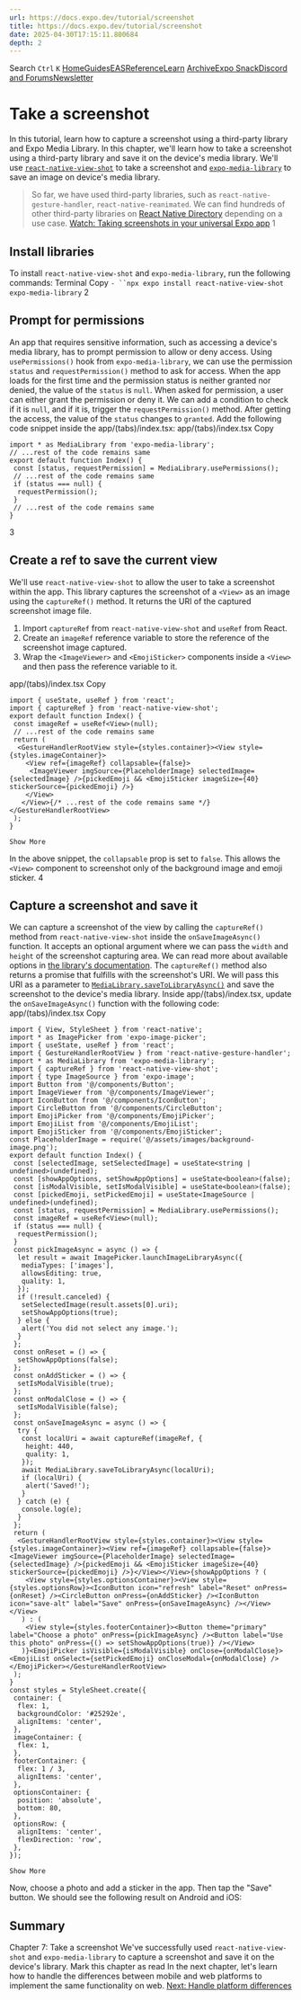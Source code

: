 ```yaml
---
url: https://docs.expo.dev/tutorial/screenshot
title: https://docs.expo.dev/tutorial/screenshot
date: 2025-04-30T17:15:11.800684
depth: 2
---
```


Search
`Ctrl` `K`
[Home](https://docs.expo.dev/)[Guides](https://docs.expo.dev/guides/overview)[EAS](https://docs.expo.dev/eas)[Reference](https://docs.expo.dev/versions/latest)[Learn](https://docs.expo.dev/tutorial/overview)
[Archive](https://docs.expo.dev/archive)[Expo Snack](https://snack.expo.dev)[Discord and Forums](https://chat.expo.dev)[Newsletter](https://expo.dev/mailing-list/signup)
# Take a screenshot
In this tutorial, learn how to capture a screenshot using a third-party library and Expo Media Library.
In this chapter, we'll learn how to take a screenshot using a third-party library and save it on the device's media library. We'll use [`react-native-view-shot`](https://github.com/gre/react-native-view-shot) to take a screenshot and [`expo-media-library`](https://docs.expo.dev/versions/latest/sdk/media-library) to save an image on device's media library.
> So far, we have used third-party libraries, such as `react-native-gesture-handler`, `react-native-reanimated`. We can find hundreds of other third-party libraries on [React Native Directory](https://reactnative.directory/) depending on a use case.
[Watch: Taking screenshots in your universal Expo app](https://www.youtube.com/watch?v=Jft3_Yfr-p4)
1
## Install libraries
To install `react-native-view-shot` and `expo-media-library`, run the following commands:
Terminal
Copy
`- ``npx expo install react-native-view-shot expo-media-library`
2
## Prompt for permissions
An app that requires sensitive information, such as accessing a device's media library, has to prompt permission to allow or deny access. Using `usePermissions()` hook from `expo-media-library`, we can use the permission `status` and `requestPermission()` method to ask for access.
When the app loads for the first time and the permission status is neither granted nor denied, the value of the `status` is `null`. When asked for permission, a user can either grant the permission or deny it. We can add a condition to check if it is `null`, and if it is, trigger the `requestPermission()` method. After getting the access, the value of the `status` changes to `granted`.
Add the following code snippet inside the app/(tabs)/index.tsx:
app/(tabs)/index.tsx
Copy
```
import * as MediaLibrary from 'expo-media-library';
// ...rest of the code remains same
export default function Index() {
 const [status, requestPermission] = MediaLibrary.usePermissions();
 // ...rest of the code remains same
 if (status === null) {
  requestPermission();
 }
 // ...rest of the code remains same
}

```

3
## Create a ref to save the current view
We'll use `react-native-view-shot` to allow the user to take a screenshot within the app. This library captures the screenshot of a `<View>` as an image using the `captureRef()` method. It returns the URI of the captured screenshot image file.
  1. Import `captureRef` from `react-native-view-shot` and `useRef` from React.
  2. Create an `imageRef` reference variable to store the reference of the screenshot image captured.
  3. Wrap the `<ImageViewer>` and `<EmojiSticker>` components inside a `<View>` and then pass the reference variable to it.


app/(tabs)/index.tsx
Copy
```
import { useState, useRef } from 'react';
import { captureRef } from 'react-native-view-shot';
export default function Index() {
 const imageRef = useRef<View>(null);
 // ...rest of the code remains same
 return (
  <GestureHandlerRootView style={styles.container}><View style={styles.imageContainer}>
    <View ref={imageRef} collapsable={false}>
     <ImageViewer imgSource={PlaceholderImage} selectedImage={selectedImage} />{pickedEmoji && <EmojiSticker imageSize={40} stickerSource={pickedEmoji} />}
    </View>
   </View>{/* ...rest of the code remains same */}</GestureHandlerRootView>
 );
}

Show More

```

In the above snippet, the `collapsable` prop is set to `false`. This allows the `<View>` component to screenshot only of the background image and emoji sticker.
4
## Capture a screenshot and save it
We can capture a screenshot of the view by calling the `captureRef()` method from `react-native-view-shot` inside the `onSaveImageAsync()` function. It accepts an optional argument where we can pass the `width` and `height` of the screenshot capturing area. We can read more about available options in [the library's documentation](https://github.com/gre/react-native-view-shot#capturerefview-options-lower-level-imperative-api).
The `captureRef()` method also returns a promise that fulfills with the screenshot's URI. We will pass this URI as a parameter to [`MediaLibrary.saveToLibraryAsync()`](https://docs.expo.dev/versions/latest/sdk/media-library#medialibrarysavetolibraryasynclocaluri) and save the screenshot to the device's media library.
Inside app/(tabs)/index.tsx, update the `onSaveImageAsync()` function with the following code:
app/(tabs)/index.tsx
Copy
```
import { View, StyleSheet } from 'react-native';
import * as ImagePicker from 'expo-image-picker';
import { useState, useRef } from 'react';
import { GestureHandlerRootView } from 'react-native-gesture-handler';
import * as MediaLibrary from 'expo-media-library';
import { captureRef } from 'react-native-view-shot';
import { type ImageSource } from 'expo-image';
import Button from '@/components/Button';
import ImageViewer from '@/components/ImageViewer';
import IconButton from '@/components/IconButton';
import CircleButton from '@/components/CircleButton';
import EmojiPicker from '@/components/EmojiPicker';
import EmojiList from '@/components/EmojiList';
import EmojiSticker from '@/components/EmojiSticker';
const PlaceholderImage = require('@/assets/images/background-image.png');
export default function Index() {
 const [selectedImage, setSelectedImage] = useState<string | undefined>(undefined);
 const [showAppOptions, setShowAppOptions] = useState<boolean>(false);
 const [isModalVisible, setIsModalVisible] = useState<boolean>(false);
 const [pickedEmoji, setPickedEmoji] = useState<ImageSource | undefined>(undefined);
 const [status, requestPermission] = MediaLibrary.usePermissions();
 const imageRef = useRef<View>(null);
 if (status === null) {
  requestPermission();
 }
 const pickImageAsync = async () => {
  let result = await ImagePicker.launchImageLibraryAsync({
   mediaTypes: ['images'],
   allowsEditing: true,
   quality: 1,
  });
  if (!result.canceled) {
   setSelectedImage(result.assets[0].uri);
   setShowAppOptions(true);
  } else {
   alert('You did not select any image.');
  }
 };
 const onReset = () => {
  setShowAppOptions(false);
 };
 const onAddSticker = () => {
  setIsModalVisible(true);
 };
 const onModalClose = () => {
  setIsModalVisible(false);
 };
 const onSaveImageAsync = async () => {
  try {
   const localUri = await captureRef(imageRef, {
    height: 440,
    quality: 1,
   });
   await MediaLibrary.saveToLibraryAsync(localUri);
   if (localUri) {
    alert('Saved!');
   }
  } catch (e) {
   console.log(e);
  }
 };
 return (
  <GestureHandlerRootView style={styles.container}><View style={styles.imageContainer}><View ref={imageRef} collapsable={false}><ImageViewer imgSource={PlaceholderImage} selectedImage={selectedImage} />{pickedEmoji && <EmojiSticker imageSize={40} stickerSource={pickedEmoji} />}</View></View>{showAppOptions ? (
    <View style={styles.optionsContainer}><View style={styles.optionsRow}><IconButton icon="refresh" label="Reset" onPress={onReset} /><CircleButton onPress={onAddSticker} /><IconButton icon="save-alt" label="Save" onPress={onSaveImageAsync} /></View></View>
   ) : (
    <View style={styles.footerContainer}><Button theme="primary" label="Choose a photo" onPress={pickImageAsync} /><Button label="Use this photo" onPress={() => setShowAppOptions(true)} /></View>
   )}<EmojiPicker isVisible={isModalVisible} onClose={onModalClose}><EmojiList onSelect={setPickedEmoji} onCloseModal={onModalClose} /></EmojiPicker></GestureHandlerRootView>
 );
}
const styles = StyleSheet.create({
 container: {
  flex: 1,
  backgroundColor: '#25292e',
  alignItems: 'center',
 },
 imageContainer: {
  flex: 1,
 },
 footerContainer: {
  flex: 1 / 3,
  alignItems: 'center',
 },
 optionsContainer: {
  position: 'absolute',
  bottom: 80,
 },
 optionsRow: {
  alignItems: 'center',
  flexDirection: 'row',
 },
});

Show More

```

Now, choose a photo and add a sticker in the app. Then tap the "Save" button. We should see the following result on Android and iOS:
## Summary
Chapter 7: Take a screenshot
We've successfully used `react-native-view-shot` and `expo-media-library` to capture a screenshot and save it on the device's library.
Mark this chapter as read
In the next chapter, let's learn how to handle the differences between mobile and web platforms to implement the same functionality on web.
[Next: Handle platform differences](https://docs.expo.dev/tutorial/platform-differences)

